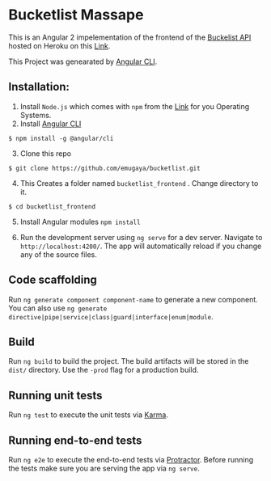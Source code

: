 
# Bucketlist Massape
This is an Angular 2 impelementation of the frontend of the [Buckelist API](https://github.com/emugaya/BucketlistsAPI) hosted on Heroku on this [Link](https://emugaya-bucketlist.herokuapp.com/api/v1/). 

This Project was genearated by [Angular CLI](https://cli.angular.io/).

## Installation:
1. Install `Node.js` which comes with `npm` from the [Link](https://nodejs.org/en/download/) for you Operating Systems.
2. Install [Angular CLI](https://cli.angular.io/)
```
$ npm install -g @angular/cli
```
3. Clone this repo
```
$ git clone https://github.com/emugaya/bucketlist.git
```
4. This Creates a folder named ```bucketlist_frontend``` . Change directory to it.
```
$ cd bucketlist_frontend
```
5. Install Angular modules `npm install`

6. Run the development server using `ng serve` for a dev server. Navigate to `http://localhost:4200/`. The app will automatically reload if you change any of the source files.

## Code scaffolding

Run `ng generate component component-name` to generate a new component. You can also use `ng generate directive|pipe|service|class|guard|interface|enum|module`.

## Build

Run `ng build` to build the project. The build artifacts will be stored in the `dist/` directory. Use the `-prod` flag for a production build.

## Running unit tests

Run `ng test` to execute the unit tests via [Karma](https://karma-runner.github.io).

## Running end-to-end tests

Run `ng e2e` to execute the end-to-end tests via [Protractor](http://www.protractortest.org/).
Before running the tests make sure you are serving the app via `ng serve`.

